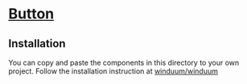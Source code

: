 # [Button](https://winduum.dev/docs/ui/rating.html)

## Installation
You can copy and paste the components in this directory to your own project.
Follow the installation instruction at [winduum/winduum](https://github.com/winduum/winduum/tree/main/src/ui/rating)
